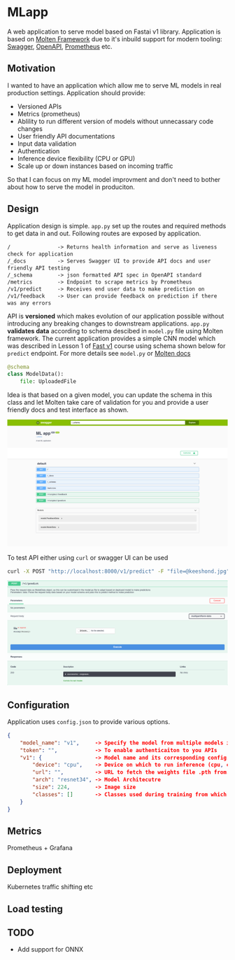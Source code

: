 # MLapp

A web application to serve model based on Fastai v1 library. Application is based on [Molten Framework](https://moltenframework.com/) due to it's inbuild support for modern tooling: [Swagger](https://swagger.io/), [OpenAPI](https://www.openapis.org/), [Prometheus](https://prometheus.io/) etc.

## Motivation

I wanted to have an application which allow me to serve ML models in real production settings. Application should provide:

* Versioned APIs
* Metrics (prometheus)
* Ablility to run different version of models without unnecassary code changes
* User friendly API documentations
* Input data validation
* Authentication
* Inference device flexibility (CPU or GPU)
* Scale up or down instances based on incoming traffic

So that I can focus on my ML model improvment and don't need to bother about how to serve the model in produciton.

## Design

Application design is simple. `app.py` set up the routes and required methods to get data in and out. Following routes are exposed by application.

```
/               -> Returns health information and serve as liveness check for application
/_docs          -> Serves Swagger UI to provide API docs and user friendly API testing
/_schema        -> json formatted API spec in OpenAPI standard
/metrics        -> Endpoint to scrape metrics by Prometheus
/v1/predict     -> Receives end user data to make prediction on
/v1/feedback    -> User can provide feedback on prediction if there was any errors
```

API is **versioned** which makes evolution of our application possible without introducing any breaking changes to downstream applications. `app.py` **validates data** according to schema descibed in `model.py` file using Molten framework. The current application provides a simple CNN model which was described in Lesson 1 of [Fast v1](https://github.com/fastai/fastai/) course using schema shown below for `predict` endpoint. For more details see `model.py` or [Molten docs](http://moltenframework.com/)

```python
@schema
class ModelData():
    file: UploadedFile
```

Idea is that based on a given model, you can update the schema in this class and let Molten take care of validation for you and provide a user friendly docs and test interface as shown.

![alt text](figures/swagger-docs.png "Swagger Docs UI")

To test API either using `curl` or swagger UI can be used

```bash
curl -X POST "http://localhost:8000/v1/predict" -F "file=@keeshond.jpg"
```

![alt text](figures/predict-ui.png "Predict Test")

## Configuration

Application uses `config.json` to provide various options.

```json
{
    "model_name": "v1",     -> Specify the model from multiple models in your config as which one you want to run with this instance
    "token": "",            -> To enable authenticaiton to you APIs
    "v1": {                 -> Model name and its corresponding config. These can be different based on your model
        "device": "cpu",    -> Device on which to run inference (cpu, cuda)
        "url": "",          -> URL to fetch the weights file .pth from. If empty app assumes local file under models dir
        "arch": "resnet34", -> Model Architecutre
        "size": 224,        -> Image size
        "classes": []       -> Classes used during training from which prediciton will happen
    }
}
```

## Metrics

Prometheus + Grafana

## Deployment

Kubernetes
traffic shifting etc

## Load testing

## TODO

* Add support for ONNX